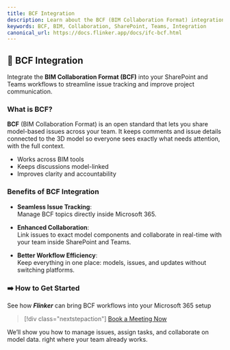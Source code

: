 ```yaml
---
title: BCF Integration
description: Learn about the BCF (BIM Collaboration Format) integration for seamless issue tracking and communication in SharePoint and Teams.
keywords: BCF, BIM, Collaboration, SharePoint, Teams, Integration
canonical_url: https://docs.flinker.app/docs/ifc-bcf.html
---
```


## 📘 BCF Integration

Integrate the **BIM Collaboration Format (BCF)** into your SharePoint and Teams workflows to streamline issue tracking and improve project communication.

### What is BCF?

**BCF** (BIM Collaboration Format) is an open standard that lets you share model-based issues across your team. It keeps comments and issue details connected to the 3D model so everyone sees exactly what needs attention, with the full context.

- Works across BIM tools  
- Keeps discussions model-linked  
- Improves clarity and accountability

### Benefits of BCF Integration

- **Seamless Issue Tracking**:  
Manage BCF topics directly inside Microsoft 365.

- **Enhanced Collaboration**:  
Link issues to exact model components and collaborate in real-time with your team inside SharePoint and Teams.

- **Better Workflow Efficiency**:  
Keep everything in one place: models, issues, and updates without switching platforms.

### ➡️ How to Get Started

See how ***Flinker*** can bring BCF workflows into your Microsoft 365 setup

> [!div class="nextstepaction"]
> [Book a Meeting Now](https://outlook.office365.com/book/SupportConsultingonlinemeeting@flinker.app/)

We’ll show you how to manage issues, assign tasks, and collaborate on model data. right where your team already works.